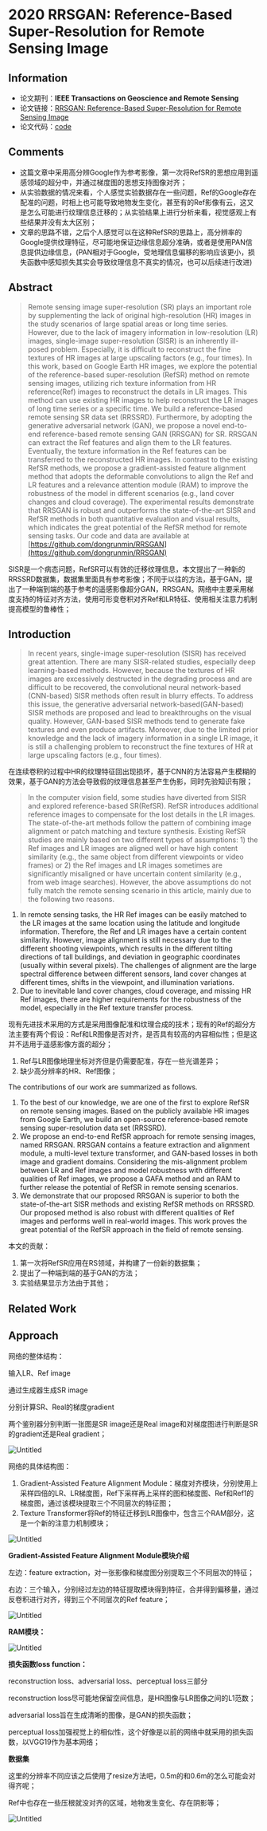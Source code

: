 # 2020 RRSGAN: Reference-Based Super-Resolution for Remote Sensing Image

## Information

* 论文期刊：**IEEE Transactions on Geoscience and Remote Sensing**
* 论文链接：[RRSGAN: Reference-Based Super-Resolution for Remote Sensing Image](https://ieeexplore.ieee.org/abstract/document/9328132)
* 论文代码：[code](https://github.com/dongrunmin/RRSGAN)

## Comments

- 这篇文章中采用高分辨Google作为参考影像，第一次将RefSR的思想应用到遥感领域的超分中，并通过梯度图的思想支持图像对齐；
- 从实验数据的情况来看，个人感觉实验数据存在一些问题，Ref的Google存在配准的问题，时相上也可能导致地物发生变化，甚至有的Ref影像有云，这又是怎么可能进行纹理信息迁移的；从实验结果上进行分析来看，视觉感观上有些结果并没有太大区别；
- 文章的思路不错，之后个人感觉可以在这种RefSR的思路上，高分辨率的Google提供纹理特征，尽可能地保证边缘信息超分准确，或者是使用PAN信息提供边缘信息，(PAN相对于Google，受地理信息偏移的影响应该更小，损失函数中感知损失其实会导致纹理信息不真实的情况，也可以后续进行改进)

## Abstract

> Remote sensing image super-resolution (SR) plays an important role by supplementing the lack of original high-resolution (HR) images in the study scenarios of large spatial areas or long time series. However, due to the lack of imagery information in low-resolution (LR) images, single-image super-resolution (SISR) is an inherently ill-posed problem. Especially, it is difficult to reconstruct the fine textures of HR images at large upscaling factors (e.g., four times). In this work, based on Google Earth HR images, we explore the potential of the reference-based super-resolution (RefSR) method on remote sensing images, utilizing rich texture information from HR reference(Ref) images to reconstruct the details in LR images. This method can use existing HR images to help reconstruct the LR images of long time series or a specific time. We build a reference-based remote sensing SR data set (RRSSRD). Furthermore, by adopting the generative adversarial network (GAN), we propose a novel end-to-end reference-based remote sensing GAN (RRSGAN) for SR. RRSGAN can extract the Ref features and align them
to the LR features. Eventually, the texture information in the Ref features can be transferred to the reconstructed HR images. In contrast to the existing RefSR methods, we propose a gradient-assisted feature alignment method that adopts the deformable convolutions to align the Ref and LR features and a relevance attention module (RAM) to improve the robustness of the model in different scenarios (e.g., land cover changes and cloud coverage). The experimental results demonstrate that RRSGAN is robust and outperforms the state-of-the-art SISR and RefSR methods in both quantitative evaluation and visual results, which indicates the great potential of the RefSR method for remote sensing tasks. Our code and data are available at [https://github.com/dongrunmin/RRSGAN](https://github.com/dongrunmin/RRSGAN)
> 

SISR是一个病态问题，RefSR可以有效的迁移纹理信息，本文提出了一种新的RRSSRD数据集，数据集里面具有参考影像；不同于以往的方法，基于GAN，提出了一种端到端的基于参考的遥感影像超分GAN，RRSGAN。网络中主要采用梯度支持的特征对齐方法，使用可形变卷积对齐Ref和LR特征、使用相关注意力机制提高模型的鲁棒性；

## Introduction

> In recent years, single-image super-resolution (SISR) has received great attention. There are many SISR-related studies, especially deep learning-based methods. However, because the textures of HR images are excessively destructed in the degrading process and are difficult to be recovered, the convolutional neural network-based (CNN-based) SISR methods often result in blurry effects. To address this issue, the generative adversarial network-based(GAN-based) SISR methods are proposed and lead to breakthroughs on the visual quality. However, GAN-based SISR methods tend to generate fake textures and even produce artifacts. Moreover, due to the limited prior knowledge and the lack of imagery information in a single LR image, it is still a challenging problem to reconstruct the fine textures of HR at large upscaling factors (e.g., four times).
> 

在连续卷积的过程中HR的纹理特征回出现损坏，基于CNN的方法容易产生模糊的效果，基于GAN的方法会导致假的纹理信息甚至产生伪影，同时先验知识有限；

> In the computer vision field, some studies have diverted from SISR and explored reference-based SR(RefSR). RefSR introduces additional reference images to compensate for the lost details in the LR images. The state-of-the-art methods follow the pattern of combining image alignment or patch matching and texture synthesis. Existing RefSR studies are mainly based on two different types of assumptions: 1) the Ref images and LR images are aligned well or have high content similarity (e.g., the same object from different viewpoints or video frames) or 2) the Ref images and LR images sometimes are significantly misaligned or have uncertain content similarity (e.g., from web image searches). However, the above assumptions do not fully match the remote sensing scenario in this article, mainly due to the following two reasons.
1. In remote sensing tasks, the HR Ref images can be easily matched to the LR images at the same location using the latitude and longitude information. Therefore, the Ref and LR images have a certain content similarity. However, image alignment is still necessary due to the different shooting viewpoints, which results in the different tilting directions of tall buildings, and deviation in geographic coordinates (usually within several pixels). The challenges of alignment are the large spectral difference between different sensors, land cover changes at different times, shifts in the viewpoint, and illumination variations.
2. Due to inevitable land cover changes, cloud coverage, and missing HR Ref images, there are higher requirements for the robustness of the model, especially in the Ref texture transfer process.
> 

现有先进技术采用的方式是采用图像配准和纹理合成的技术；现有的Ref的超分方法主要有两个假设：Ref和LR图像是否对齐，是否具有较高的内容相似性；但是这并不适用于遥感影像方面的超分；
1) Ref与LR图像地理坐标对齐但是仍需要配准，存在一些光谱差异；
2) 缺少高分辨率的HR、Ref图像；

The contributions of our work are summarized as follows.
1. To the best of our knowledge, we are one of the first to explore RefSR on remote sensing images. Based on the publicly available HR images from Google Earth, we build an open-source reference-based remote sensing super-resolution data set (RRSSRD).
2. We propose an end-to-end RefSR approach for remote sensing images, named RRSGAN. RRSGAN contains a feature extraction and alignment module, a multi-level texture transformer, and GAN-based losses in both image and gradient domains. Considering the mis-alignment problem between LR and Ref images and model robustness with different qualities of Ref images, we propose a GAFA method and an RAM to further release the potential of RefSR in remote sensing scenarios.
3. We demonstrate that our proposed RRSGAN is superior to both the state-of-the-art SISR methods and existing RefSR methods on RRSSRD. Our proposed method is also robust with different qualities of Ref images and performs well in real-world images. This work proves the great potential of the RefSR approach in the field of remote sensing.

本文的贡献：
1. 第一次将RefSR应用在RS领域，并构建了一份新的数据集；
2. 提出了一种端到端的基于GAN的方法；
3. 实验结果显示方法由于其他；

## Related Work

## Approach

网络的整体结构：

输入LR、Ref image

通过生成器生成SR image

分别计算SR、Real的梯度gradient

两个鉴别器分别判断一张图是SR image还是Real image和对梯度图进行判断是SR的gradient还是Real gradient；

![Untitled](2020%20RRSGA%2028c21/Untitled.png)

网络的具体结构图：

1. Gradient-Assisted Feature Alignment Module：梯度对齐模块，分别使用上采样四倍的LR、LR梯度图，Ref下采样再上采样的图和梯度图、Ref和Ref1的梯度图，通过该模块提取三个不同层次的特征图；
2. Texture Transformer将Ref的特征迁移到LR图像中，包含三个RAM部分，这是一个新的注意力机制模块；

![Untitled](2020%20RRSGA%2028c21/Untitled%201.png)

**Gradient-Assisted Feature Alignment Module模块介绍**

左边：feature extraction，对一张影像和梯度图分别提取三个不同层次的特征；

右边：三个输入，分别经过左边的特征提取模块得到特征，合并得到偏移量，通过反卷积进行对齐，得到三个不同层次的Ref feature；

![Untitled](2020%20RRSGA%2028c21/Untitled%202.png)

**RAM模块：**

![Untitled](2020%20RRSGA%2028c21/Untitled%203.png)

**损失函数loss function：**

reconstruction loss、adversarial loss、perceptual loss三部分

reconstruction loss尽可能地保留空间信息，是HR图像与LR图像之间的L1范数；

adversarial loss旨在生成清晰的图像，是GAN的损失函数；

perceptual loss加强视觉上的相似性，这个好像是以前的网络中就采用的损失函数，以VGG19作为基本网络；

**数据集**

这里的分辨率不同应该之后使用了resize方法吧，0.5m的和0.6m的怎么可能会对得齐呢；

Ref中也存在一些压根就没对齐的区域，地物发生变化、存在阴影等；

![Untitled](2020%20RRSGA%2028c21/Untitled%204.png)